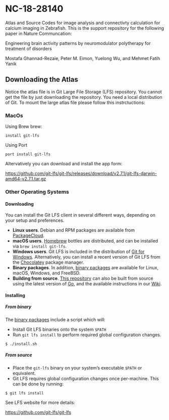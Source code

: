 # NC-18-28140

 
Atlas and Source Codes for image analysis and connectivty calculation for calcium imaging in Zebrafish. This is the support repository for the following paper in Nature Communcation:

Engineering brain activity patterns by neuromodulator polytherapy for treatment of disorders

Mostafa Ghannad-Rezaie, Peter M. Eimon, Yuelong Wu, and Mehmet Fatih Yanik

## Downloading the Atlas
Notice the atlas file is in Git Large File Storage (LFS) repository. You cannot get the file by just downloading the repository. You need a local distribution of Git. To mount the large atlas file please follow this instrctuctions:
### MacOs
Using Brew brew:

```
install git-lfs
```

Using Port 

```
port install git-lfs
```

Altervatively you can download and install the app form:

https://github.com/git-lfs/git-lfs/releases/download/v2.7.1/git-lfs-darwin-amd64-v2.7.1.tar.gz

### Other Operating Systems
#### Downloading

You can install the Git LFS client in several different ways, depending on your
setup and preferences.

* **Linux users**. Debian and RPM packages are available from
  [PackageCloud](https://packagecloud.io/github/git-lfs/install).
* **macOS users**. [Homebrew](https://brew.sh) bottles are distributed, and can
  be installed via `brew install git-lfs`.
* **Windows users**. Git LFS is included in the distribution of
  [Git for Windows](https://gitforwindows.org/). Alternatively, you can
  install a recent version of Git LFS from the [Chocolatey](https://chocolatey.org/) package manager.
* **Binary packages**. In addition, [binary packages](https://github.com/git-lfs/git-lfs/releases) are
available for Linux, macOS, Windows, and FreeBSD.
* **Building from source**. [This repository](https://github.com/git-lfs/git-lfs.git) can also be
built from source using the latest version of [Go](https://golang.org), and the
available instructions in our
[Wiki](https://github.com/git-lfs/git-lfs/wiki/Installation#source).

#### Installing

##### From binary

The [binary packages](https://github.com/git-lfs/git-lfs/releases) include a script which will:

- Install Git LFS binaries onto the system `$PATH`
- Run `git lfs install` to
perform required global configuration changes.

```ShellSession
$ ./install.sh
```

##### From source

- Place the `git-lfs` binary on your system’s executable `$PATH` or equivalent.
- Git LFS requires global configuration changes once per-machine. This can be done by
running:

```ShellSession
$ git lfs install
```
See LFS website for more details:

https://github.com/git-lfs/git-lfs
